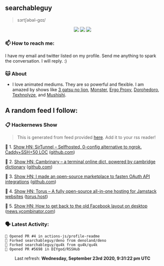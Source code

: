 ## searchableguy

> sɜrtʃəbəl-ɡɑɪ/

<p align="center">
  <img src="https://img.shields.io/badge/last%20major%20release-unknown.%202003-important" />
  <img src="https://img.shields.io/badge/vulnerabilities-moderate-critical" />
  <img src="https://img.shields.io/badge/code%20quality-A%20for%20effort-success" />
</p>

### 📫 How to reach me:

I have my email and twitter listed on my profile. Send me anything to spark the conversation. I will reply. :)

###

### 🐱 About

- I love animated mediums. They are so powerful and flexible. I am amazed by shows like [3 gatsu no lion](https://anilist.co/anime/21366/3gatsu-no-Lion), [Monster](https://anilist.co/anime/19/Monster), [Ergo Proxy](https://anilist.co/anime/790/Ergo-Proxy), [Dorohedoro](https://anilist.co/anime/105228/Dorohedoro/), [Texhnolyze](https://anilist.co/anime/26/Texhnolyze/), and [Mushishi](https://anilist.co/anime/457/Mushishi).

## A random feed I follow:

### 📋 Hackernews Show
 > This is generated from feed provided [here](https://hnrss.org/show). Add it to your rss reader! 

 🔖 1. [Show HN: SirTunnel – Selfhosted, 0-config alternative to ngrok. Caddy+SSH+50 LOC](https://github.com/anderspitman/SirTunnel) ([github.com](https://github.com)) 

🔖 2. [Show HN: Cambrinary – a terminal online dict, powered by cambridge dictionary](https://github.com/xueyuanl/cambrinary) ([github.com](https://github.com)) 

🔖 3. [Show HN: I made an open-source marketplace to fasten OAuth API integrations](https://github.com/bearer/pizzly) ([github.com](https://github.com)) 

🔖 4. [Show HN: Torus – A fully open-source all-in-one hosting for Jamstack websites](https://torus.host/) ([torus.host](https://torus.host)) 

🔖 5. [Show HN: How to get back to the old Facebook layout on desktop](https://news.ycombinator.com/item?id=24567796) ([news.ycombinator.com](https://news.ycombinator.com)) 


### 🗣 Latest Activity:

```
💪 Opened PR #4 in actions-js/profile-readme
🍴 Forked searchableguy/deno from denoland/deno
🍴 Forked searchableguy/qu4k from qu4k/qu4k
💪 Opened PR #5698 in DIYgod/RSSHub
```

<p align="center">Last refresh: <b>Wednesday, September 23rd 2020, 9:31:22 pm UTC</b>
